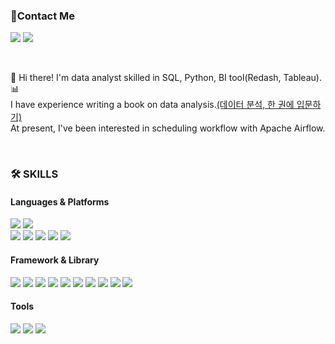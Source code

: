 ### 📌Contact Me
<p>
  <a href="https://velog.io/@moonstar" target="_blank"><img src="https://img.shields.io/badge/Blog-FF5722?style=flat&logo=Blogger&logoColor=FFFFFF&"/></a>
  <a href="mailto:0803whdgus@naver.com" target="_blank"><img src="https://img.shields.io/badge/0803whdgus@naver.com-00000?style=flat&logo=naver&logoColor=FFFFFF&"/></a>
</p>
 
</br>

👋&nbsp;Hi there! I'm data analyst skilled in SQL, Python, BI tool(Redash, Tableau).📊</br>
I have experience writing a book on data analysis.[(데이터 분석, 한 권에 입문하기)](https://ridibooks.com/books/805041659) </br>
At present, I've been interested in scheduling workflow with Apache Airflow.  

</br>

### 🛠 SKILLS
#### Languages & Platforms
<p>
  <img src="https://img.shields.io/badge/Python-3776AB?style=flat&logo=Python&logoColor=FFFFFF&"/>
  <img src="https://img.shields.io/badge/SQL-4479A1?style=flat&logo=mysql&logoColor=FFFFFF&"/></br>
  <img src="https://img.shields.io/badge/Airflow-017CEE?style=flat&logo=apacheairflow&logoColor=FFFFFF&"/>
  <img src="https://img.shields.io/badge/Trino(Presto)-DD00A1?style=flat&logo=Trino&logoColor=FFFFFF&"/>
  <img src="https://img.shields.io/badge/BigQuery-669DF6?style=flat&logo=googlebigquery&logoColor=FFFFFF&"/>
  <img src="https://img.shields.io/badge/Redash-f26d5b?style=flat&logo=redash&logoColor=FFFFFF&"/>
  <img src="https://img.shields.io/badge/Tableau-E97627?style=flat&logo=tableau&logoColor=FFFFFF&"/>
</p>

#### Framework & Library
<p>
  <img src="https://img.shields.io/badge/Pandas-150458?style=flat&logo=pandas&logoColor=FFFFFF&"/>
  <img src="https://img.shields.io/badge/Numpy-013243?style=flat&logo=numpy&logoColor=FFFFFF&"/>
  <img src="https://img.shields.io/badge/Matplotlib-3776ab?style=flat&logo=matplotlib&logoColor=FFFFFF&"/>
  <img src="https://img.shields.io/badge/Seaborn-82bfb4?style=flat&logo=seaborn&logoColor=FFFFFF&"/>
  <img src="https://img.shields.io/badge/Scikit%20Learn-7931E?style=flat&logo=scikitlearn&logoColor=FFFFFF&"/>
  <img src="https://img.shields.io/badge/TensorFlow-FF6F00?style=flat&logo=tensorflow&logoColor=FFFFFF&"/>
  <img src="https://img.shields.io/badge/Keras-D00000?style=flat&logo=keras&logoColor=FFFFFF&"/>
  <img src="https://img.shields.io/badge/PyTorch-EE4C2C?style=flat&logo=pytorch&logoColor=FFFFFF&"/>
  <img src="https://img.shields.io/badge/Selenium-43B02A?style=flat&logo=selenium&logoColor=FFFFFF&"/>
  <img src="https://img.shields.io/badge/Streamlit-FF4B4B?style=flat&logo=streamlit&logoColor=FFFFFF&"/>
</p>

#### Tools
<p>
  <img src="https://img.shields.io/badge/Jupyter-F37626?style=flat&logo=jupyter&logoColor=FFFFFF&"/>
  <img src="https://img.shields.io/badge/VS Code-007ACC?style=flat&logo=visualstudiocode&logoColor=FFFFFF&"/>
  <img src="https://img.shields.io/badge/Git-F05032?style=flat&logo=git&logoColor=FFFFFF&"/>
</p>

